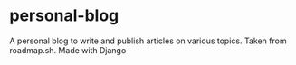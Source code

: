 # personal-blog
A personal blog to write and publish articles on various topics. Taken from roadmap.sh. Made with Django
